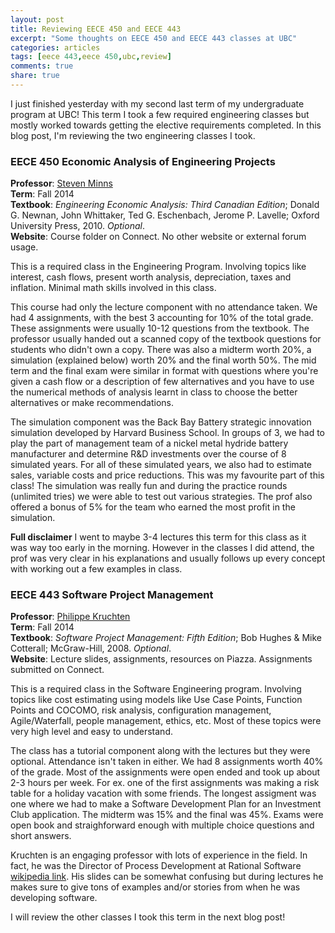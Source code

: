 ```yaml
---
layout: post
title: Reviewing EECE 450 and EECE 443
excerpt: "Some thoughts on EECE 450 and EECE 443 classes at UBC"
categories: articles
tags: [eece 443,eece 450,ubc,review]
comments: true
share: true
---
```


I just finished yesterday with my second last term of my undergraduate program at UBC! This term I took a few required engineering classes but mostly worked towards getting the elective requirements completed. In this blog post, I'm reviewing the two engineering classes I took.

### EECE 450 Economic Analysis of Engineering Projects

**Professor**: [Steven Minns](http://www.sauder.ubc.ca/Programs/Master_of_Management/Program_Overview/Modules/~/media/Files/Early%20Career%20Masters/Instructor%20Bios/Steven%20Minns%20bio%2021%20June%202012.ashx)    
**Term**: Fall 2014    
**Textbook**: *Engineering Economic Analysis: Third Canadian Edition*; Donald G. Newnan, John Whittaker, Ted G. Eschenbach, Jerome P. Lavelle; Oxford University Press, 2010. *Optional*.    
**Website**: Course folder on Connect. No other website or external forum usage.    


This is a required class in the Engineering Program. Involving topics like interest, cash flows, present worth analysis, depreciation, taxes and inflation. Minimal math skills involved in this class. 

This course had only the lecture component with no attendance taken. We had 4 assignments, with the best 3 accounting for 10% of the total grade. These assignments were usually 10-12 questions from the textbook. The professor usually handed out a scanned copy of the textbook questions for students who didn't own a copy. There was also a midterm worth 20%, a simulation (explained below) worth 20% and the final worth 50%. The mid term and the final exam were similar in format with questions where you're given a cash flow or a description of few alternatives and you have to use the numerical methods of analysis learnt in class to choose the better alternatives or make recommendations.

The simulation component was the Back Bay Battery strategic innovation simulation developed by Harvard Business School. In groups of 3, we had to play the part of management team of a nickel metal hydride battery manufacturer and determine R&D investments over the course of 8 simulated years. For all of these simulated years, we also had to estimate sales, variable costs and price reductions. This was my favourite part of this class! The simulation was really fun and during the practice rounds (unlimited tries) we were able to test out various strategies. The prof also offered a bonus of 5% for the team who earned the most profit in the simulation.

**Full disclaimer** I went to maybe 3-4 lectures this term for this class as it was way too early in the morning. However in the classes I did attend, the prof was very clear in his explanations and usually follows up every concept with working out a few examples in class.

### EECE 443 Software Project Management

**Professor**: [Philippe Kruchten](http://www.ece.ubc.ca/faculty/philippe-kruchten)    
**Term**: Fall 2014   
**Textbook**: *Software Project Management: Fifth Edition*; Bob Hughes & Mike Cotterall; McGraw-Hill, 2008. *Optional*.   
**Website**: Lecture slides, assignments, resources on Piazza. Assignments submitted on Connect.   


This is a required class in the Software Engineering program. Involving topics like cost estimating using models like Use Case Points, Function Points and COCOMO, risk analysis, configuration management, Agile/Waterfall, people management, ethics, etc. Most of these topics were very high level and easy to understand.   
   
The class has a tutorial component along with the lectures but they were optional. Attendance isn't taken in either. We had 8 assignments worth 40% of the grade. Most of the assignments were open ended and took up about 2-3 hours per week. For ex. one of the first assignments was making a risk table for a holiday vacation with some friends. The longest assigment was one where we had to make a Software Development Plan for an Investment Club application. The midterm was 15% and the final was 45%. Exams were open book and straighforward enough with multiple choice questions and short answers.
            
Kruchten is an engaging professor with lots of experience in the field. In fact, he was the Director of Process Development at Rational Software [wikipedia link](http://en.wikipedia.org/wiki/Philippe_Kruchten). His slides can be somewhat confusing but during lectures he makes sure to give tons of examples and/or stories from when he was developing software.

         
I will review the other classes I took this term in the next blog post!






